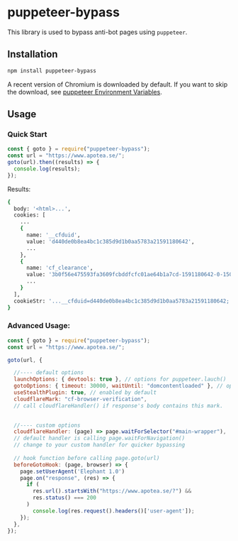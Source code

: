 # puppeteer-bypass

This library is used to bypass anti-bot pages using `puppeteer`.

## Installation

```bash
npm install puppeteer-bypass
```

A recent version of Chromium is downloaded by default. If you want to skip the download, see [puppeteer Environment Variables](https://github.com/puppeteer/puppeteer/blob/v3.3.0/docs/api.md#environment-variables).





## Usage

### Quick Start

```javascript
const { goto } = require("puppeteer-bypass");
const url = "https://www.apotea.se/";
goto(url).then((results) => {
  console.log(results);
});

```

Results:

```bash
{
  body: '<html>...',
  cookies: [
    ...
    {
      name: '__cfduid',
      value: 'd440de0b8ea4bc1c385d9d1b0aa5783a21591180642',
      ...
    },
    {
      name: 'cf_clearance',
      value: '3b0f56e475593fa3609fcbddfcfc01ae64b1a7cd-1591180642-0-150',
      ...
    }
  ],
  cookieStr: '...__cfduid=d440de0b8ea4bc1c385d9d1b0aa5783a21591180642; shopper=2e7e9b0a-272b-488f-a524-70879ecd681a; _fbp=fb.1.1591180646395.968143681; _gid=GA1.2.1784742894.1591180646; ASP.NET_SessionId=x5z0lslke3or0i2otjhzeoxf; _culture=sv; cf_clearance=3b0f56e475593fa3609fcbddfcfc01ae64b1a7cd-1591180642-0-150'
}
```



### Advanced Usage:

```javascript
const { goto } = require("puppeteer-bypass");
const url = "https://www.apotea.se/";

goto(url, {

  //---- default options
  launchOptions: { devtools: true }, // options for puppeteer.lauch()
  gotoOptions: { timeout: 30000, waitUntil: "domcontentloaded" }, // options for page.goto()
  useStealthPlugin: true, // enabled by default
  cloudflareMark: "cf-browser-verification", 
  // call cloudflareHandler() if response's body contains this mark.

  
  //---- custom options
  cloudflareHandler: (page) => page.waitForSelector("#main-wrapper"), 
  // default handler is calling page.waitForNavigation()
  // change to your custom handler for quicker bypassing
  
  // hook function before calling page.goto(url)
  beforeGotoHook: (page, browser) => {
    page.setUserAgent('Elephant 1.0')
    page.on("response", (res) => {
      if (
        res.url().startsWith("https://www.apotea.se/?") &&
        res.status() === 200
      )
        console.log(res.request().headers()['user-agent']);
    });
  },
});
```

